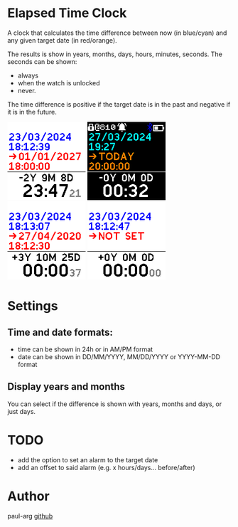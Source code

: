 # Elapsed Time Clock
A clock that calculates the time difference between now (in blue/cyan) and any given target date (in red/orange).

The results is show in years, months, days, hours, minutes, seconds. The seconds can be shown:
- always
- when the watch is unlocked
- never.

The time difference is positive if the target date is in the past and negative if it is in the future.

![Screenshot 1](screenshot1.png)
![Screenshot 2](screenshot2.png)
![Screenshot 3](screenshot3.png)
![Screenshot 4](screenshot4.png)

# Settings
## Time and date formats:
- time can be shown in 24h or in AM/PM format
- date can be shown in DD/MM/YYYY, MM/DD/YYYY or YYYY-MM-DD format

## Display years and months
You can select if the difference is shown with years, months and days, or just days.

# TODO
- add the option to set an alarm to the target date
- add an offset to said alarm (e.g. x hours/days... before/after)

# Author

paul-arg [github](https://github.com/paul-arg)